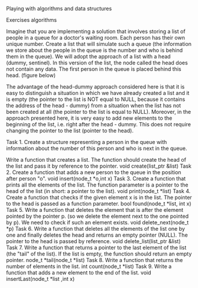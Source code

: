 Playing with algorithms and data structures

Exercises algorithms

Imagine that you are implementing a solution that involves storing a list of people in a queue for a doctor's waiting room. Each person has their own unique number.
Create a list that will simulate such a queue (the information we store about the people in the queue is the number and who is behind them in the queue). 
We will adopt the approach of a list with a head (dummy, sentinel). In this version of the list, the node called the head does not contain any data. 
The first person in the queue is placed behind this head. (figure below)

The advantage of the head-dummy approach considered here is that it is easy to distinguish a situation in which we have already created a list and it is empty 
(the pointer to the list is NOT equal to NULL, because it contains the address of the head - dummy) from a situation when the list has not been created at all
(the pointer to the list is equal to NULL). Moreover, in the approach presented here, it is very easy to add new elements to the beginning of the list, i.e. right after the head - dummy. 
This does not require changing the pointer to the list (pointer to the head).

Task 1.
Create a structure representing a person in the queue with information about the number of this person and who is next in the queue.

Write a function that creates a list. The function should create the head of the list and pass it by reference to the pointer.
void create(list_ptr &list)
Task 2.
Create a function that adds a new person to the queue in the position after person "o".
void insert(node_t *o,int x)
Task 3.
Create a function that prints all the elements of the list. The function parameter is a pointer to the head of the list (in short: a pointer to the list).
void print(node_t *list)
Task 4.
Create a function that checks if the given element x is in the list. The pointer to the head is passed as a function parameter.
bool found(node_t *list, int x)
Task 5.
Write a function that deletes the element that is after the element pointed by the pointer p. (so we delete the element next to the one pointed by p). We need to check if such an element exists.
void delete_next(node_t *p)
Task 6.
Write a function that deletes all the elements of the list one by one and finally deletes the head and returns an empty pointer (NULL). The pointer to the head is passed by reference.
void delete_list(list_ptr &list)
Task 7.
Write a function that returns a pointer to the last element of the list (the "tail" of the list). If the list is empty, the function should return an empty pointer.
node_t *tail(node_t *list)
Task 8.
Write a function that returns the number of elements in the list.
int count(node_t *list)
Task 9.
Write a function that adds a new element to the end of the list.
void insertLast(node_t *list ,int x)
